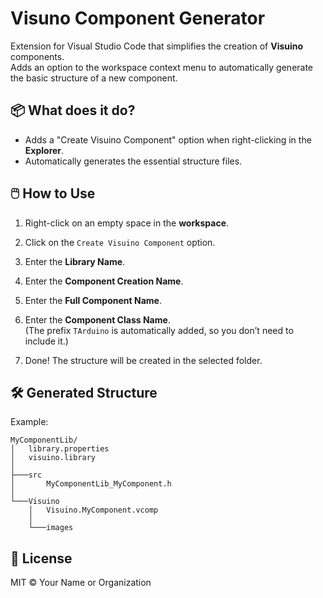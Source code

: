 # Visuno Component Generator

Extension for Visual Studio Code that simplifies the creation of **Visuino** components.  
Adds an option to the workspace context menu to automatically generate the basic structure of a new component.

## 📦 What does it do?

- Adds a "Create Visuino Component" option when right-clicking in the **Explorer**.
- Automatically generates the essential structure files.

## 🖱️ How to Use

1. Right-click on an empty space in the **workspace**.
2. Click on the `Create Visuino Component` option.
3. Enter the **Library Name**.
4. Enter the **Component Creation Name**.
5. Enter the **Full Component Name**.
6. Enter the **Component Class Name**.  
   (The prefix `TArduino` is automatically added, so you don’t need to include it.)

7. Done! The structure will be created in the selected folder.

## 🛠️ Generated Structure

Example:

```
MyComponentLib/
│   library.properties
│   visuino.library
│   
├───src
│       MyComponentLib_MyComponent.h
│       
└───Visuino
    │   Visuino.MyComponent.vcomp
    │
    └───images
```

## 📄 License

MIT © Your Name or Organization
